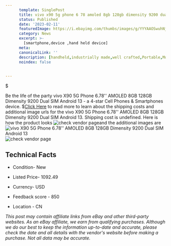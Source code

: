 ```yaml
---
      template: SinglePost
      title: vivo x90 5g phone 6 78 amoled 8gb 128gb dimensity 9200 dual sim android 13
      status: Published
      date: '2023-02-11'
      featuredImage: https://i.ebayimg.com/thumbs/images/g/YYYAAOSwuhNjfdWw/s-l225.jpg
      category: News
      excerpt: >-
        [smartphone,device ,hand held device]
      meta:
      canonicalLink: ''
      description: [handheld,industrially made,well crafted,Portable,Mobile,Compact,Convenient,Lightweight,Maneuverable,Man-portable,Miniature,Carriable,Hand-held,Light,Holdable,Transportable,Mobile device,Pocket-sized,On-the-go,Wireless,Cordless,Compact size,Convenient size, smartphone,device ,hand held device]
      noindex: false
      
        
---
```

$

Be the life of the party vivo X90 5G Phone 6.78'' AMOLED 8GB 128GB Dimensity 9200 Dual SIM Android 13 - a 4-star Cell Phones & Smartphones device.
$[Click Here](https://www.ebay.com/itm/225265030834?hash=item3472d796b2%3Ag%3AYYYAAOSwuhNjfdWw&mkevt=1&mkcid=1&mkrid=711-53200-19255-0&campid=%253CePNCampaignId%253E&customid=%253CreferenceId%253E&toolid=10049) to read more to learn about the shipping costs and additional image urls for the vivo X90 5G Phone 6.78'' AMOLED 8GB 128GB Dimensity 9200 Dual SIM Android 13. Shipping cost is undefined. Here is how the product looks ![check vendor page](https://i.ebayimg.com/thumbs/images/g/YYYAAOSwuhNjfdWw/s-l225.jpg)and the additional images are![vivo X90 5G Phone 6.78'' AMOLED 8GB 128GB Dimensity 9200 Dual SIM Android 13](https://i.ebayimg.com/images/g/YYYAAOSwuhNjfdWw/s-l1200.jpg)![check vendor page](https://origin-galleryplus.ebayimg.com/ws/web/225265030834_2_0_1/225x225.jpg,https://origin-galleryplus.ebayimg.com/ws/web/225265030834_3_0_1/225x225.jpg,https://origin-galleryplus.ebayimg.com/ws/web/225265030834_4_0_1/225x225.jpg,https://origin-galleryplus.ebayimg.com/ws/web/225265030834_5_0_1/225x225.jpg,https://origin-galleryplus.ebayimg.com/ws/web/225265030834_6_0_1/225x225.jpg,https://origin-galleryplus.ebayimg.com/ws/web/225265030834_7_0_1/225x225.jpg,https://origin-galleryplus.ebayimg.com/ws/web/225265030834_8_0_1/225x225.jpg,https://origin-galleryplus.ebayimg.com/ws/web/225265030834_9_0_1/225x225.jpg,https://origin-galleryplus.ebayimg.com/ws/web/225265030834_10_0_1/225x225.jpg)



 ## Technical Facts 



     
      

 - Condition- New 


      

 - Listed Price- 1092.49 


      

 - Currency- USD 


      

 - Feedback score - 850 


      

 - Location - CN 


      
      

 *_This post may contain affiliate links from eBay and other third-party websites. As an eBay affiliate, we earn from qualifying purchases. Although we do our best to keep the information up-to-date and accurate, please check the date and all details with the vendor's website before making a purchase. Not all data may be accurate._*






